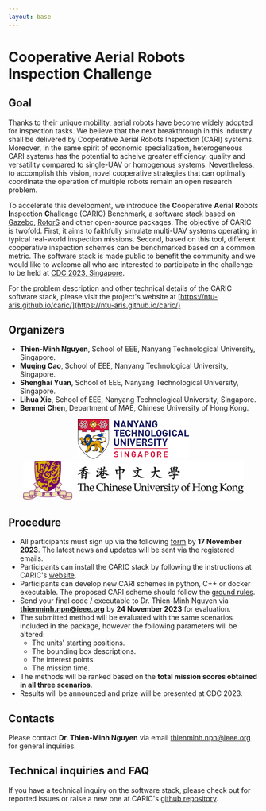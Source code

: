 ```yaml
---
layout: base
---
```

# Cooperative Aerial Robots Inspection Challenge

## Goal

Thanks to their unique mobility, aerial robots have become widely adopted for inspection tasks. We believe that the next breakthrough in this industry shall be delivered by Cooperative Aerial Robots Inspection (CARI) systems. Moreover, in the same spirit of economic specialization, heterogeneous CARI systems has the potential to acheive greater efficiency, quality and versatility compared to single-UAV or homogenous systems.
Nevertheless, to accomplish this vision, novel cooperative strategies that can optimally coordinate the operation of multiple robots remain an open research problem.

To accelerate this development, we introduce the **C**ooperative **A**erial **R**obots **I**nspection **C**hallenge (CARIC) Benchmark, a software stack based on [Gazebo](https://gazebosim.org/home), [RotorS](https://github.com/ethz-asl/rotors_simulator/wiki) and other open-source packages. The objective of CARIC is twofold. First, it aims to faithfully simulate multi-UAV systems operating in typical real-world inspection missions. Second, based on this tool, different cooperative inspection schemes can be benchmarked based on a common metric. The software stack is made public to benefit the community and we would like to welcome all who are interested to participate in the challenge to be held at [CDC 2023, Singapore](https://cdc2023.ieeecss.org/).

For the problem description and other technical details of the CARIC software stack, please visit the project's website at [https://ntu-aris.github.io/caric/](https://ntu-aris.github.io/caric/)

## Organizers

* **Thien-Minh Nguyen**, School of EEE, Nanyang Technological University, Singapore.
* **Muqing Cao**, School of EEE, Nanyang Technological University, Singapore.
* **Shenghai Yuan**, School of EEE, Nanyang Technological University, Singapore.
* **Lihua Xie**, School of EEE, Nanyang Technological University, Singapore.
* **Benmei Chen**, Department of MAE, Chinese University of Hong Kong.

<div style="text-align:center">
  <img src="docs/ntulogo.png" alt="ntulogo" height="80"/>
  <img src="docs/cuhk_logo_2x.png" alt="ntulogo" height="80"/>
</div>

<div style="text-align:center">
</div>


## Procedure

* All participants must sign up via the following [form](https://docs.google.com/forms/d/e/1FAIpQLSfpaBQUJmdi6etYXH5t0bj7R-TWuU_11-lUlEfKzcUrz9Cdyw/viewform) by **17 November 2023**. The latest news and updates will be sent via the registered emails.
* Participants can install the CARIC stack by following the instructions at CARIC's [website](https://ntu-aris.github.io/caric).
* Participants can develop new CARI schemes in python, C++ or docker executable. The proposed CARI scheme should follow the [ground rules](https://ntu-aris.github.io/caric/#61-ground-rules).
* Send your final code / executable to Dr. Thien-Minh Nguyen via **thienminh.npn@ieee.org** by **24 November 2023** for evaluation.
* The submitted method will be evaluated with the same scenarios included in the package, however the following parameters will be altered:
  * The units' starting positions.
  * The bounding box descriptions.
  * The interest points.
  * The mission time.
* The methods will be ranked based on the **total mission scores obtained in all three scenarios**.
* Results will be announced and prize will be presented at CDC 2023.

## Contacts

Please contact **Dr. Thien-Minh Nguyen** via email thienminh.npn@ieee.org for general inquiries.

## Technical inquiries and FAQ

If you have a technical inquiry on the software stack, please check out for reported issues or raise a new one at CARIC's [github repository](https://github.com/ntu-aris/caric/issues).